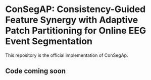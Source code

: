 # ConSegAP: Consistency-Guided Feature Synergy with Adaptive Patch Partitioning for Online EEG Event Segmentation

This repository is the official implementation of ConSegAp.

## Code coming soon
